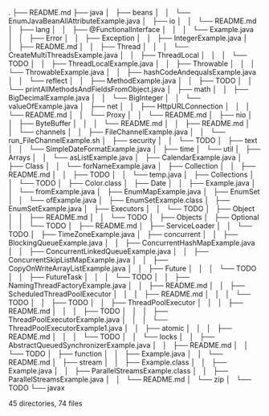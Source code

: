.
├── README.md
├── java
│   ├── beans
│   │   └── EnumJavaBeanAllAttributeExample.java
│   ├── io
│   │   └── README.md
│   ├── lang
│   │   ├── @FunctionalInterface
│   │   │   └── Example.java
│   │   ├── Error
│   │   ├── Exception
│   │   ├── IntegerExample.java
│   │   ├── README.md
│   │   ├── Thread
│   │   │   └── CreateMultiThreadsExample.java
│   │   ├── ThreadLocal
│   │   │   └── TODO
│   │   ├── ThreadLocalExample.java
│   │   ├── Throwable
│   │   │   └── ThrowableExample.java
│   │   ├── hashCodeAndequalsExample.java
│   │   └── reflect
│   │       ├── MethodExample.java
│   │       ├── TODO
│   │       └── printAllMethodsAndFieldsFromObject.java
│   ├── math
│   │   ├── BigDecimalExample.java
│   │   └── BigInteger
│   │       └── valueOfExample.java
│   ├── net
│   │   ├── HttpURLConnection
│   │   │   └── README.md
│   │   └── Proxy
│   │       └── README.md
│   ├── nio
│   │   ├── ByteBuffer
│   │   │   └── README.md
│   │   ├── README.md
│   │   └── channels
│   │       ├── FileChannelExample.java
│   │       └── run_FileChannelExample.sh
│   ├── security
│   │   └── TODO
│   ├── text
│   │   └── SimpleDateFormatExample.java
│   ├── time
│   └── util
│       ├── Arrays
│       │   └── asListExample.java
│       ├── CalendarExample.java
│       ├── Class
│       │   └── forNameExample.java
│       ├── Collection
│       │   ├── README.md
│       │   ├── TODO
│       │   └── temp.java
│       ├── Collections
│       │   └── TODO
│       ├── Color.class
│       ├── Date
│       │   ├── Example.java
│       │   └── fromExample.java
│       ├── EnumMapExample.java
│       ├── EnumSet
│       │   └── ofExample.java
│       ├── EnumSetExample.class
│       ├── EnumSetExample.java
│       ├── Executors
│       │   └── TODO
│       ├── Object
│       │   ├── README.md
│       │   └── TODO
│       ├── Objects
│       ├── Optional
│       │   └── TODO
│       ├── README.md
│       ├── ServiceLoader
│       │   └── TODO
│       ├── TimeZoneExample.java
│       ├── concurrent
│       │   ├── BlockingQueueExample.java
│       │   ├── ConcurrentHashMapExample.java
│       │   ├── ConcurrentLinkedQueueExample.java
│       │   ├── ConcurrentSkipListMapExample.java
│       │   ├── CopyOnWriteArrayListExample.java
│       │   ├── Future
│       │   │   └── TODO
│       │   ├── FutureTask
│       │   │   └── TODO
│       │   ├── NamingThreadFactoryExample.java
│       │   ├── README.md
│       │   ├── ScheduledThreadPoolExecutor
│       │   │   ├── README.md
│       │   │   └── TODO
│       │   ├── TODO
│       │   ├── ThreadPoolExecutor
│       │   │   ├── README.md
│       │   │   ├── TODO
│       │   │   ├── ThreadPoolExecutorExample.java
│       │   │   └── ThreadPoolExecutorExample1.java
│       │   ├── atomic
│       │   │   ├── README.md
│       │   │   └── TODO
│       │   └── locks
│       │       ├── AbstractQueuedSynchronizerExample.java
│       │       ├── README.md
│       │       └── TODO
│       ├── function
│       │   ├── Example.java
│       │   └── README.md
│       ├── stream
│       │   ├── Example.class
│       │   ├── Example.java
│       │   ├── ParallelStreamsExample.class
│       │   ├── ParallelStreamsExample.java
│       │   └── README.md
│       └── zip
│           └── TODO
└── javax

45 directories, 74 files
